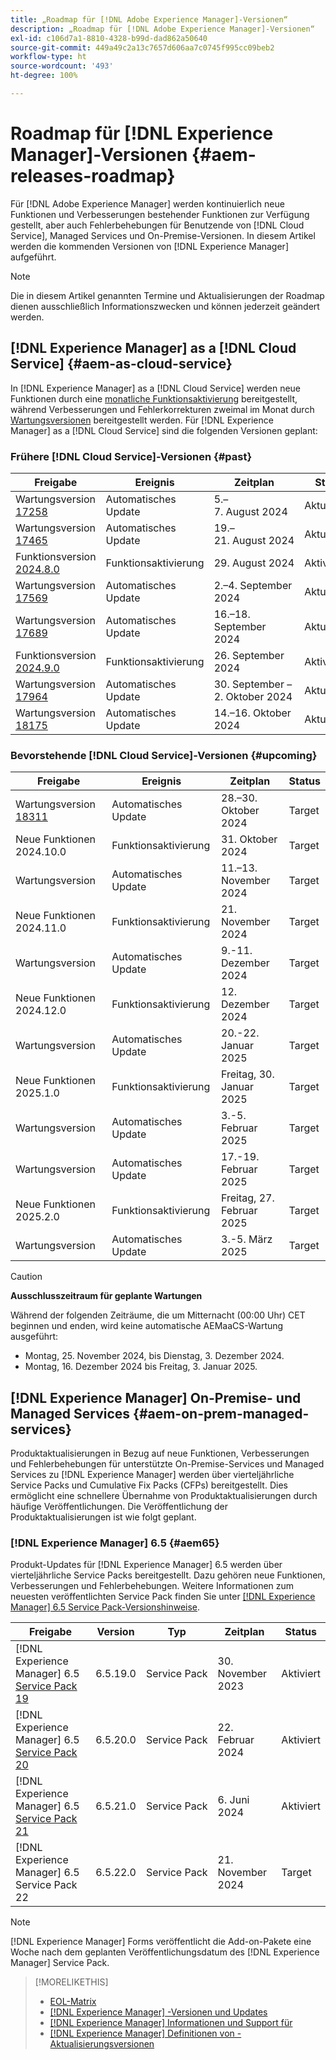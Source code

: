 ```yaml
---
title: „Roadmap für [!DNL Adobe Experience Manager]-Versionen“
description: „Roadmap für [!DNL Adobe Experience Manager]-Versionen“
exl-id: c106d7a1-8810-4328-b99d-dad862a50640
source-git-commit: 449a49c2a13c7657d606aa7c0745f995cc09beb2
workflow-type: ht
source-wordcount: '493'
ht-degree: 100%

---
```



# Roadmap für [!DNL Experience Manager]-Versionen {#aem-releases-roadmap}

Für [!DNL Adobe Experience Manager] werden kontinuierlich neue Funktionen und Verbesserungen bestehender Funktionen zur Verfügung gestellt, aber auch Fehlerbehebungen für Benutzende von [!DNL Cloud Service], Managed Services und On-Premise-Versionen. In diesem Artikel werden die kommenden Versionen von [!DNL Experience Manager] aufgeführt.

>[!NOTE]
>
>Die in diesem Artikel genannten Termine und Aktualisierungen der Roadmap dienen ausschließlich Informationszwecken und können jederzeit geändert werden.

## [!DNL Experience Manager] as a [!DNL Cloud Service] {#aem-as-cloud-service}

In [!DNL Experience Manager] as a [!DNL Cloud Service] werden neue Funktionen durch eine [monatliche Funktionsaktivierung](https://experienceleague.adobe.com/de/docs/experience-manager-cloud-service/content/release-notes/release-notes/release-notes-current) bereitgestellt, während Verbesserungen und Fehlerkorrekturen zweimal im Monat durch [Wartungsversionen](https://experienceleague.adobe.com/de/docs/experience-manager-cloud-service/content/release-notes/maintenance/latest?lang=de) bereitgestellt werden.
Für [!DNL Experience Manager] as a [!DNL Cloud Service] sind die folgenden Versionen geplant:

### Frühere [!DNL Cloud Service]-Versionen {#past}

| Freigabe | Ereignis | Zeitplan | Status |
|---|---|---|---|
| Wartungsversion [17258](https://experienceleague.adobe.com/de/docs/experience-manager-cloud-service/content/release-notes/maintenance/2024/2024-8-0#release-17258) | Automatisches Update | 5.–7. August 2024 | Aktualisiert |
| Wartungsversion [17465](https://experienceleague.adobe.com/de/docs/experience-manager-cloud-service/content/release-notes/maintenance/2024/2024-8-0#release-17465) | Automatisches Update | 19.–21. August 2024 | Aktualisiert |
| Funktionsversion [2024.8.0](https://experienceleague.adobe.com/de/docs/experience-manager-cloud-service/content/release-notes/release-notes/2024/release-notes-2024-8-0) | Funktionsaktivierung | 29. August 2024 | Aktiviert |
| Wartungsversion [17569](https://experienceleague.adobe.com/de/docs/experience-manager-cloud-service/content/release-notes/maintenance/2024/2024-9-0#release-17569) | Automatisches Update | 2.–4. September 2024 | Aktualisiert |
| Wartungsversion [17689](https://experienceleague.adobe.com/de/docs/experience-manager-cloud-service/content/release-notes/maintenance/2024/2024-9-0#release-17689) | Automatisches Update | 16.–18. September 2024 | Aktualisiert |
| Funktionsversion [2024.9.0](https://experienceleague.adobe.com/de/docs/experience-manager-cloud-service/content/release-notes/release-notes/release-notes-current) | Funktionsaktivierung | 26. September 2024 | Aktiviert |
| Wartungsversion [17964](https://experienceleague.adobe.com/de/docs/experience-manager-cloud-service/content/release-notes/maintenance/2024/2024-10-0#release-17964) | Automatisches Update | 30. September – 2. Oktober 2024 | Aktualisiert |
| Wartungsversion [18175](https://experienceleague.adobe.com/de/docs/experience-manager-cloud-service/content/release-notes/maintenance/2024/2024-10-0#release-18175) | Automatisches Update | 14.–16. Oktober 2024 | Aktualisiert |

### Bevorstehende [!DNL Cloud Service]-Versionen {#upcoming}

| Freigabe | Ereignis | Zeitplan | Status |
|---|---|---|---|
| Wartungsversion [18311](https://experienceleague.adobe.com/de/docs/experience-manager-cloud-service/content/release-notes/maintenance/latest?lang=de) | Automatisches Update | 28.–30. Oktober 2024 | Target |
| Neue Funktionen 2024.10.0 | Funktionsaktivierung | 31. Oktober 2024 | Target |
| Wartungsversion | Automatisches Update | 11.–13. November 2024 | Target |
| Neue Funktionen 2024.11.0 | Funktionsaktivierung | 21. November 2024 | Target |
| Wartungsversion | Automatisches Update | 9.-11. Dezember 2024 | Target |
| Neue Funktionen 2024.12.0 | Funktionsaktivierung | 12. Dezember 2024 | Target |
| Wartungsversion | Automatisches Update | 20.-22. Januar 2025 | Target |
| Neue Funktionen 2025.1.0 | Funktionsaktivierung | Freitag, 30. Januar 2025 | Target |
| Wartungsversion | Automatisches Update | 3.-5. Februar 2025 | Target |
| Wartungsversion | Automatisches Update | 17.-19. Februar 2025 | Target |
| Neue Funktionen 2025.2.0 | Funktionsaktivierung | Freitag, 27. Februar 2025 | Target |
| Wartungsversion | Automatisches Update | 3.-5. März 2025 | Target |

>[!CAUTION]
>
>**Ausschlusszeitraum für geplante Wartungen**
>
> Während der folgenden Zeiträume, die um Mitternacht (00:00 Uhr) CET beginnen und enden, wird keine automatische AEMaaCS-Wartung ausgeführt:
>
>* Montag, 25. November 2024, bis Dienstag, 3. Dezember 2024.
>* Montag, 16. Dezember 2024 bis Freitag, 3. Januar 2025.

## [!DNL Experience Manager] On-Premise- und Managed Services {#aem-on-prem-managed-services}

Produktaktualisierungen in Bezug auf neue Funktionen, Verbesserungen und Fehlerbehebungen für unterstützte On-Premise-Services und Managed Services zu [!DNL Experience Manager] werden über vierteljährliche Service Packs und Cumulative Fix Packs (CFPs) bereitgestellt. Dies ermöglicht eine schnellere Übernahme von Produktaktualisierungen durch häufige Veröffentlichungen. Die Veröffentlichung der Produktaktualisierungen ist wie folgt geplant.

### [!DNL Experience Manager] 6.5 {#aem65}

Produkt-Updates für [!DNL Experience Manager] 6.5 werden über vierteljährliche Service Packs bereitgestellt. Dazu gehören neue Funktionen, Verbesserungen und Fehlerbehebungen. Weitere Informationen zum neuesten veröffentlichten Service Pack finden Sie unter [[!DNL Experience Manager] 6.5 Service Pack-Versionshinweise](https://experienceleague.adobe.com/de/docs/experience-manager-65/content/release-notes/release-notes).

| Freigabe | Version | Typ | Zeitplan | Status |
|---|---|---|---|---|
| [!DNL Experience Manager] 6.5 [Service Pack 19](https://experienceleague.adobe.com/de/docs/experience-manager-65/content/release-notes/service-pack/6-5-19) | 6.5.19.0 | Service Pack | 30. November 2023 | Aktiviert |
| [!DNL Experience Manager] 6.5 [Service Pack 20](https://experienceleague.adobe.com/de/docs/experience-manager-65/content/release-notes/service-pack/6-5-20) | 6.5.20.0 | Service Pack | 22. Februar 2024 | Aktiviert |
| [!DNL Experience Manager] 6.5 [Service Pack 21](https://experienceleague.adobe.com/de/docs/experience-manager-65/content/release-notes/release-notes) | 6.5.21.0 | Service Pack | 6. Juni 2024 | Aktiviert |
| [!DNL Experience Manager] 6.5 Service Pack 22 | 6.5.22.0 | Service Pack | 21. November 2024 | Target |

>[!NOTE]
>
>[!DNL Experience Manager] Forms veröffentlicht die Add-on-Pakete eine Woche nach dem geplanten Veröffentlichungsdatum des [!DNL Experience Manager] Service Pack.

>[!MORELIKETHIS]
>
>* [EOL-Matrix](https://helpx.adobe.com/de/support/programs/eol-matrix.html)
>* [[!DNL Experience Manager] -Versionen und Updates](https://experienceleague.adobe.com/de/docs/experience-manager-release-information/aem-release-updates/aem-releases-updates)
>* [[!DNL Experience Manager] Informationen und Support für](https://experienceleague.adobe.com/de/docs/experience-manager-cloud-service)
>* [[!DNL Experience Manager] Definitionen von -Aktualisierungsversionen](/help/using/update-release-vehicle-definitions.md)
